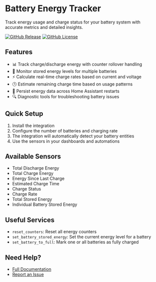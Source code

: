 # Battery Energy Tracker

Track energy usage and charge status for your battery system with accurate metrics and detailed insights.

[![GitHub Release](https://img.shields.io/github/release/mcrw27/battery-energy-tracker.svg)](https://github.com/mcrw27/battery-energy-tracker/releases)
[![GitHub License](https://img.shields.io/github/license/mcrw27/battery-energy-tracker.svg)](LICENSE)

## Features

- 📊 Track charge/discharge energy with counter rollover handling
- 🔋 Monitor stored energy levels for multiple batteries
- ⚡ Calculate real-time charge rates based on current and voltage
- 🕒 Estimate remaining charge time based on usage patterns
- 💾 Persist energy data across Home Assistant restarts
- 🔍 Diagnostic tools for troubleshooting battery issues

## Quick Setup

1. Install the integration
2. Configure the number of batteries and charging rate
3. The integration will automatically detect your battery entities
4. Use the sensors in your dashboards and automations

## Available Sensors

- Total Discharge Energy
- Total Charge Energy
- Energy Since Last Charge
- Estimated Charge Time
- Charge Status
- Charge Rate
- Total Stored Energy
- Individual Battery Stored Energy

## Useful Services

- `reset_counters`: Reset all energy counters
- `set_battery_stored_energy`: Set the current energy level for a battery
- `set_battery_to_full`: Mark one or all batteries as fully charged

## Need Help?

- [Full Documentation](https://github.com/mcrw27/battery-energy-tracker)
- [Report an Issue](https://github.com/mcrw27/battery-energy-tracker/issues)